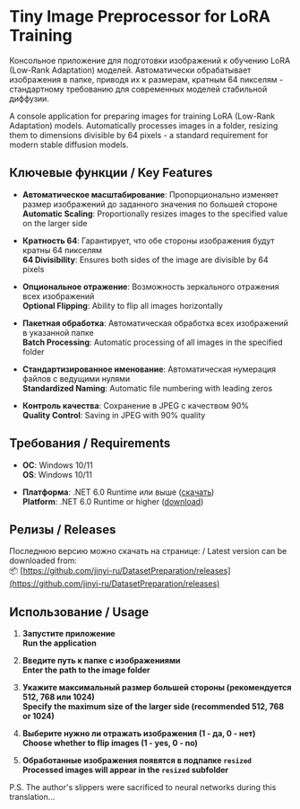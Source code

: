 # Tiny Image Preprocessor for LoRA Training

Консольное приложение для подготовки изображений к обучению LoRA (Low-Rank Adaptation) моделей. Автоматически обрабатывает изображения в папке, приводя их к размерам, кратным 64 пикселям - стандартному требованию для современных моделей стабильной диффузии.

A console application for preparing images for training LoRA (Low-Rank Adaptation) models. Automatically processes images in a folder, resizing them to dimensions divisible by 64 pixels - a standard requirement for modern stable diffusion models.

## Ключевые функции / Key Features

- **Автоматическое масштабирование**: Пропорционально изменяет размер изображений до заданного значения по большей стороне  
  **Automatic Scaling**: Proportionally resizes images to the specified value on the larger side
  
- **Кратность 64**: Гарантирует, что обе стороны изображения будут кратны 64 пикселям  
  **64 Divisibility**: Ensures both sides of the image are divisible by 64 pixels
  
- **Опциональное отражение**: Возможность зеркального отражения всех изображений  
  **Optional Flipping**: Ability to flip all images horizontally
  
- **Пакетная обработка**: Автоматическая обработка всех изображений в указанной папке  
  **Batch Processing**: Automatic processing of all images in the specified folder
  
- **Стандартизированное именование**: Автоматическая нумерация файлов с ведущими нулями  
  **Standardized Naming**: Automatic file numbering with leading zeros
  
- **Контроль качества**: Сохранение в JPEG с качеством 90%  
  **Quality Control**: Saving in JPEG with 90% quality

## Требования / Requirements

- **ОС**: Windows 10/11  
  **OS**: Windows 10/11
  
- **Платформа**: .NET 6.0 Runtime или выше ([скачать](https://dotnet.microsoft.com/en-us/download/dotnet/6.0))  
  **Platform**: .NET 6.0 Runtime or higher ([download](https://dotnet.microsoft.com/en-us/download/dotnet/6.0))

## Релизы / Releases
Последнюю версию можно скачать на странице: / Latest version can be downloaded from:  
📦 [https://github.com/jinyi-ru/DatasetPreparation/releases](https://github.com/jinyi-ru/DatasetPreparation/releases)

## Использование / Usage

1. **Запустите приложение**  
   **Run the application**
   
2. **Введите путь к папке с изображениями**  
   **Enter the path to the image folder**
   
3. **Укажите максимальный размер большей стороны (рекомендуется 512, 768 или 1024)**  
   **Specify the maximum size of the larger side (recommended 512, 768 or 1024)**
   
4. **Выберите нужно ли отражать изображения (1 - да, 0 - нет)**  
   **Choose whether to flip images (1 - yes, 0 - no)**
   
5. **Обработанные изображения появятся в подпапке `resized`**  
   **Processed images will appear in the `resized` subfolder**

P.S. The author's slippers were sacrificed to neural networks during this translation...
